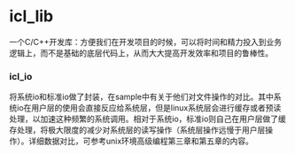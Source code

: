 icl_lib
=======

一个C/C++开发库：方便我们在开发项目的时候，可以将时间和精力投入到业务逻辑上，而不是基础的底层代码上，从而大大提高开发效率和项目的鲁棒性。

### icl_io
将系统io和标准io做了封装，在sample中有关于他们对文件操作的对比。其中系统io在用户层的使用会直接反应给系统层，但是linux系统层会进行缓存或者预读处理，以加速这种频繁的系统调用。相对于系统io，标准io则自己在用户层做了缓存处理，将极大限度的减少对系统层的读写操作（系统层操作远慢于用户层操作）。详细数据对比，可参考unix环境高级编程第三章和第五章的内容。
